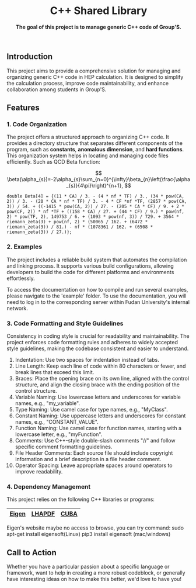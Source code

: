 <div align="center">

#  C++ Shared Library 

**The goal of this project is to manage generic C++ code of Group'S.**

<br />

</div>




## Introduction

This project aims to provide a comprehensive solution for managing and organizing generic C++ code in HEP calculation. It is designed to simplify the calculation process, improve code maintainability, and enhance collaboration among students in Group'S. 

## Features

### 1. Code Organization

The project offers a structured approach to organizing C++ code. It provides a directory structure that separates different components of the program, such as **constants**, **anomalous dimension**, and **hard functions**. This organization system helps in locating and managing code files efficiently. Such as QCD Beta function:

$$
\beta(\alpha_{s})=-2\alpha_{s}\sum_{n=0}^{\infty}\beta_{n}\left(\frac{\alpha_{s}}{4\pi}\right)^{n+1},
$$

```
double Beta[4] = {(11 * CA) / 3. - (4 * nf * TF) / 3., (34 * pow(CA, 2)) / 3. - (20 * CA * nf * TF) / 3. - 4 * CF *nf *TF, (2857 * pow(CA, 3)) / 54. + ((-1415 * pow(CA, 2)) / 27. - (205 * CA * CF) / 9. + 2 * pow(CF, 2)) * nf *TF + ((158 * CA) / 27. + (44 * CF) / 9.) * pow(nf, 2) * pow(TF, 2), 149753 / 6. + (1093 * pow(nf, 3)) / 729. + 3564 * riemann_zeta(3) + pow(nf, 2) * (50065 / 162. + (6472 * riemann_zeta(3)) / 81.) - nf * (1078361 / 162. + (6508 * riemann_zeta(3)) / 27.)};

```



### 2. Examples

The project includes a reliable build system that automates the compilation and linking process. It supports various build configurations, allowing developers to build the code for different platforms and environments effortlessly.

To access the documentation on how to compile and run several examples, please navigate to the 'example' folder. To use the documentation, you will need to log in to the corresponding server within Fudan University's internal network.


### 3. Code Formatting and Style Guidelines

Consistency in coding style is crucial for readability and maintainability. The project enforces code formatting rules and adheres to widely accepted style guidelines, making the codebase consistent and easier to understand.
1. Indentation: Use two spaces for indentation instead of tabs.
2. Line Length: Keep each line of code within 80 characters or fewer, and break lines that exceed this limit.
3. Braces: Place the opening brace on its own line, aligned with the control structure, and align the closing brace with the ending position of the control structure.
4. Variable Naming: Use lowercase letters and underscores for variable names, e.g., "my_variable".
5. Type Naming: Use camel case for type names, e.g., "MyClass".
6. Constant Naming: Use uppercase letters and underscores for constant names, e.g., "CONSTANT_VALUE".
7. Function Naming: Use camel case for function names, starting with a lowercase letter, e.g., "myFunction".
8. Comments: Use C++-style double-slash comments "//" and follow specific comment formatting guidelines.
9. File Header Comments: Each source file should include copyright information and a brief description in a file header comment.
10. Operator Spacing: Leave appropriate spaces around operators to improve readability.

### 4. Dependency Management

This project relies on the following C++ libraries or programs: 


| [Eigen](https://eigen.tuxfamily.org/index.php?title=Main_Page)  | [LHAPDF](https://lhapdf.hepforge.org/)  | [CUBA](http://www.feynarts.de/cuba/)   |
| ------- | ------- |------- |

Eigen's website maybe no access to browse, you can try command:
sudo apt-get install eigensoft(Linux)
pip3 install eigensoft (mac/windows)


## Call to Action

Whether you have a particular passion about a specific language or framework, want to help in creating a more robust codeblock, or generally have interesting ideas on how to make this better, we'd love to have you!




